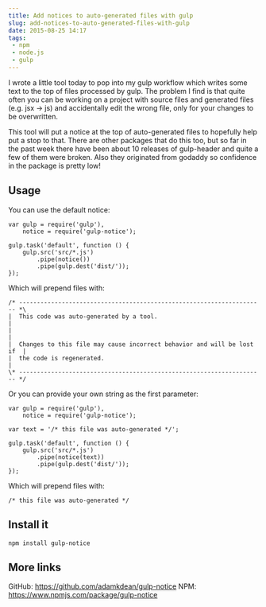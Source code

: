 ```yaml
---
title: Add notices to auto-generated files with gulp
slug: add-notices-to-auto-generated-files-with-gulp
date: 2015-08-25 14:17
tags:
 - npm
 - node.js
 - gulp
---
```


I wrote a little tool today to pop into my gulp workflow which writes some text to the top of files processed by gulp. The problem I find is that quite often you can be working on a project with source files and generated files (e.g. jsx -> js) and accidentally edit the wrong file, only for your changes to be overwritten.

This tool will put a notice at the top of auto-generated files to hopefully help put a stop to that. There are other packages that do this too, but so far in the past week there have been about 10 releases of gulp-header and quite a few of them were broken. Also they originated from godaddy so confidence in the package is pretty low!

## Usage

You can use the default notice:

    var gulp = require('gulp'),
        notice = require('gulp-notice');

    gulp.task('default', function () {
        gulp.src('src/*.js')
            .pipe(notice())
            .pipe(gulp.dest('dist/'));
    });

Which will prepend files with:

    /* --------------------------------------------------------------------- *\
    |  This code was auto-generated by a tool.                                |
    |                                                                         |
    |  Changes to this file may cause incorrect behavior and will be lost if  |
    |  the code is regenerated.                                               |
    \* --------------------------------------------------------------------- */

Or you can provide your own string as the first parameter:

    var gulp = require('gulp'),
        notice = require('gulp-notice');

    var text = '/* this file was auto-generated */';

    gulp.task('default', function () {
        gulp.src('src/*.js')
            .pipe(notice(text))
            .pipe(gulp.dest('dist/'));
    });

 Which will prepend files with:

    /* this file was auto-generated */

## Install it

    npm install gulp-notice
    
## More links

GitHub: https://github.com/adamkdean/gulp-notice
NPM: https://www.npmjs.com/package/gulp-notice
